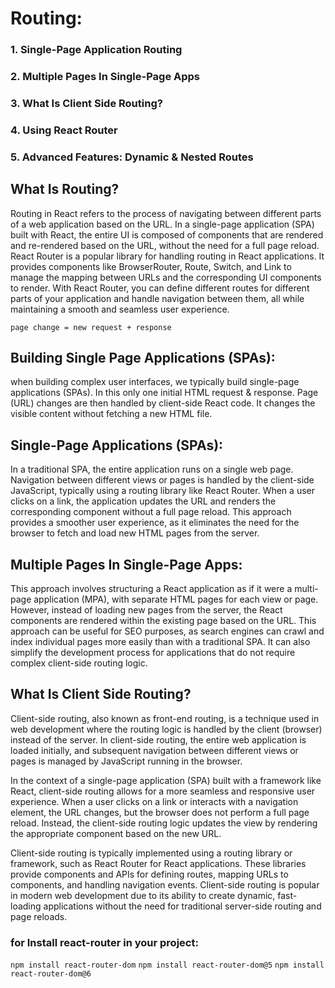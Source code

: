 # Routing:
### 1. Single-Page Application Routing
### 2. Multiple Pages In Single-Page Apps
### 3. What Is Client Side Routing?
### 4. Using React Router
### 5. Advanced Features: Dynamic & Nested Routes

## What Is Routing?
Routing in React refers to the process of navigating between different parts of a web application based on the URL. In a single-page application (SPA) built with React, the entire UI is composed of components that are rendered and re-rendered based on the URL, without the need for a full page reload. React Router is a popular library for handling routing in React applications. It provides components like BrowserRouter, Route, Switch, and Link to manage the mapping between URLs and the corresponding UI components to render. With React Router, you can define different routes for different parts of your application and handle navigation between them, all while maintaining a smooth and seamless user experience.

`page change = new request + response`

## Building Single Page Applications (SPAs):
when building complex user interfaces, we typically build single-page applications (SPAs). In this only one initial HTML request & response. Page (URL) changes are then handled by client-side React code. It changes the visible content without fetching a new HTML file.

## Single-Page Applications (SPAs):
In a traditional SPA, the entire application runs on a single web page. Navigation between different views or pages is handled by the client-side JavaScript, typically using a routing library like React Router. When a user clicks on a link, the application updates the URL and renders the corresponding component without a full page reload. This approach provides a smoother user experience, as it eliminates the need for the browser to fetch and load new HTML pages from the server.

## Multiple Pages In Single-Page Apps:
This approach involves structuring a React application as if it were a multi-page application (MPA), with separate HTML pages for each view or page. However, instead of loading new pages from the server, the React components are rendered within the existing page based on the URL. This approach can be useful for SEO purposes, as search engines can crawl and index individual pages more easily than with a traditional SPA. It can also simplify the development process for applications that do not require complex client-side routing logic.

## What Is Client Side Routing?
Client-side routing, also known as front-end routing, is a technique used in web development where the routing logic is handled by the client (browser) instead of the server. In client-side routing, the entire web application is loaded initially, and subsequent navigation between different views or pages is managed by JavaScript running in the browser.

In the context of a single-page application (SPA) built with a framework like React, client-side routing allows for a more seamless and responsive user experience. When a user clicks on a link or interacts with a navigation element, the URL changes, but the browser does not perform a full page reload. Instead, the client-side routing logic updates the view by rendering the appropriate component based on the new URL.

Client-side routing is typically implemented using a routing library or framework, such as React Router for React applications. These libraries provide components and APIs for defining routes, mapping URLs to components, and handling navigation events. Client-side routing is popular in modern web development due to its ability to create dynamic, fast-loading applications without the need for traditional server-side routing and page reloads.

### for Install react-router in your project:
`npm install react-router-dom`
`npm install react-router-dom@5`
`npm install react-router-dom@6`
